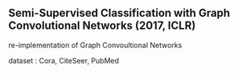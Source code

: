 ## Semi-Supervised Classification with Graph Convolutional Networks (2017, ICLR)

re-implementation of Graph Convoultional Networks

dataset : Cora, CiteSeer, PubMed